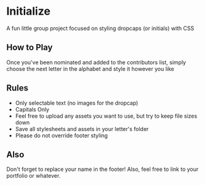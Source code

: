 # Initialize
A fun little group project focused on styling dropcaps (or initials) with CSS

## How to Play
Once you've been nominated and added to the contributors list, simply choose the next letter in the alphabet and style it however you like

## Rules
- Only selectable text (no images for the dropcap)
- Capitals Only
- Feel free to upload any assets you want to use, but try to keep file sizes down
- Save all stylesheets and assets in your letter's folder
- Please do not override footer styling

## Also
Don't forget to replace your name in the footer! Also, feel free to link to your portfolio or whatever.
